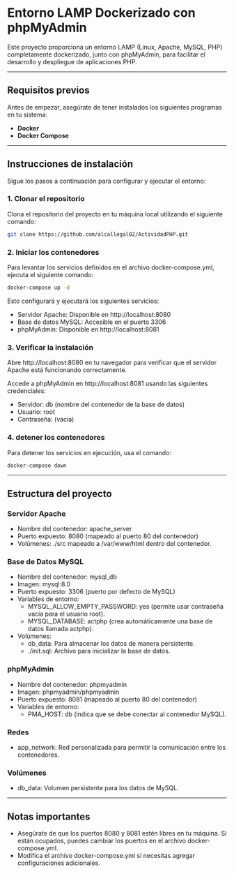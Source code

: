 # Entorno LAMP Dockerizado con phpMyAdmin

Este proyecto proporciona un entorno LAMP (Linux, Apache, MySQL, PHP) completamente dockerizado, junto con phpMyAdmin, para facilitar el desarrollo y despliegue de aplicaciones PHP.

---

## Requisitos previos

Antes de empezar, asegúrate de tener instalados los siguientes programas en tu sistema:

- **Docker**
- **Docker Compose**

---

## Instrucciones de instalación

Sigue los pasos a continuación para configurar y ejecutar el entorno:

### 1. Clonar el repositorio

Clona el repositorio del proyecto en tu máquina local utilizando el siguiente comando:

```bash
git clone https://github.com/alcallegal02/ActividadPHP.git
```


### 2. Iniciar los contenedores

Para levantar los servicios definidos en el archivo docker-compose.yml, ejecuta el siguiente comando:

```bash
docker-compose up -d
```

Esto configurará y ejecutará los siguientes servicios:

- Servidor Apache: Disponible en http://localhost:8080
- Base de datos MySQL: Accesible en el puerto 3306
- phpMyAdmin: Disponible en http://localhost:8081


### 3. Verificar la instalación

Abre http://localhost:8080 en tu navegador para verificar que el servidor Apache está funcionando correctamente.

Accede a phpMyAdmin en http://localhost:8081 usando las siguientes credenciales:

- Servidor: db (nombre del contenedor de la base de datos)
- Usuario: root
- Contraseña: (vacía)


### 4. detener los contenedores

Para detener los servicios en ejecución, usa el comando:

```bash
docker-compose down
```

---

## Estructura del proyecto

### Servidor Apache

- Nombre del contenedor: apache_server
- Puerto expuesto: 8080 (mapeado al puerto 80 del contenedor)
- Volúmenes: ./src mapeado a /var/www/html dentro del contenedor.

### Base de Datos MySQL

- Nombre del contenedor: mysql_db
- Imagen: mysql:8.0
- Puerto expuesto: 3306 (puerto por defecto de MySQL)
- Variables de entorno:
    - MYSQL_ALLOW_EMPTY_PASSWORD: yes (permite usar contraseña vacía para el usuario root).
    - MYSQL_DATABASE: actphp (crea automáticamente una base de datos llamada actphp).
- Volúmenes:
    - db_data: Para almacenar los datos de manera persistente.
    - ./init.sql: Archivo para inicializar la base de datos.


### phpMyAdmin

- Nombre del contenedor: phpmyadmin
- Imagen: phpmyadmin/phpmyadmin
- Puerto expuesto: 8081 (mapeado al puerto 80 del contenedor)
- Variables de entorno:
    - PMA_HOST: db (indica que se debe conectar al contenedor MySQL).


### Redes

- app_network: Red personalizada para permitir la comunicación entre los contenedores.


### Volúmenes

- db_data: Volumen persistente para los datos de MySQL.

---

## Notas importantes

- Asegúrate de que los puertos 8080 y 8081 estén libres en tu máquina. Si están ocupados, puedes cambiar los puertos en el archivo docker-compose.yml.
- Modifica el archivo docker-compose.yml si necesitas agregar configuraciones adicionales.